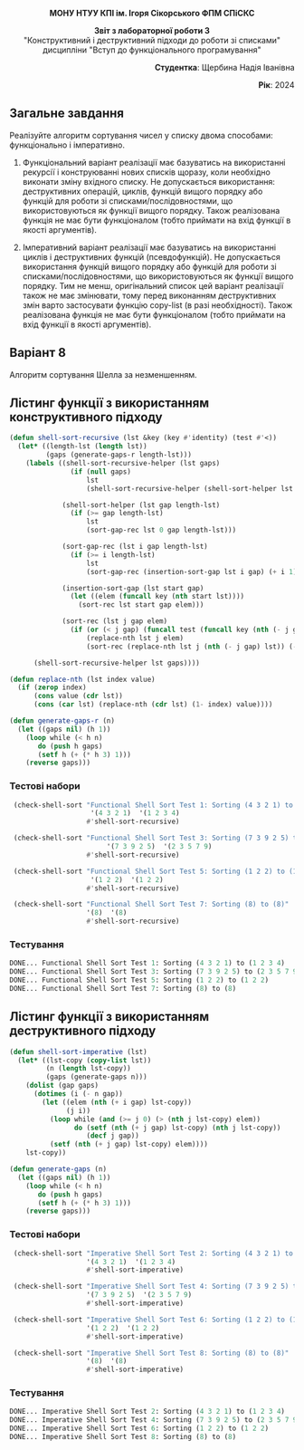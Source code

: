 <p align="center"><b>МОНУ НТУУ КПІ ім. Ігоря Сікорського ФПМ СПіСКС</b></p>
<p align="center">
<b>Звіт з лабораторної роботи 3</b><br/>
"Конструктивний і деструктивний підходи до роботи зі списками"<br/>
дисципліни "Вступ до функціонального програмування"
</p>
<p align="right"><b>Студентка</b>: Щербина Надія Іванівна</p>
<p align="right"><b>Рік</b>: 2024</p>

## Загальне завдання
Реалізуйте алгоритм сортування чисел у списку двома способами: функціонально і
імперативно.
1. Функціональний варіант реалізації має базуватись на використанні рекурсії і
   конструюванні нових списків щоразу, коли необхідно виконати зміну вхідного
   списку. Не допускається використання: деструктивних операцій, циклів, функцій
   вищого порядку або функцій для роботи зі списками/послідовностями, що
   використовуються як функції вищого порядку. Також реалізована функція не має
   бути функціоналом (тобто приймати на вхід функції в якості аргументів).

2. Імперативний варіант реалізації має базуватись на використанні циклів і
   деструктивних функцій (псевдофункцій). Не допускається використання функцій
   вищого порядку або функцій для роботи зі списками/послідовностями, що
   використовуються як функції вищого порядку. Тим не менш, оригінальний список
   цей варіант реалізації також не має змінювати, тому перед виконанням
   деструктивних змін варто застосувати функцію copy-list (в разі необхідності).
   Також реалізована функція не має бути функціоналом (тобто приймати на вхід
   функції в якості аргументів).

## Варіант **8** 
Алгоритм сортування Шелла за незменшенням.

## Лістинг функції з використанням конструктивного підходу
```lisp
(defun shell-sort-recursive (lst &key (key #'identity) (test #'<))
  (let* ((length-lst (length lst))
         (gaps (generate-gaps-r length-lst)))
    (labels ((shell-sort-recursive-helper (lst gaps)
               (if (null gaps)
                   lst
                   (shell-sort-recursive-helper (shell-sort-helper lst (car gaps) length-lst) (cdr gaps))))

             (shell-sort-helper (lst gap length-lst)
               (if (>= gap length-lst)
                   lst
                   (sort-gap-rec lst 0 gap length-lst)))

             (sort-gap-rec (lst i gap length-lst)
               (if (>= i length-lst)
                   lst
                   (sort-gap-rec (insertion-sort-gap lst i gap) (+ i 1) gap length-lst)))

             (insertion-sort-gap (lst start gap)
               (let ((elem (funcall key (nth start lst))))
                 (sort-rec lst start gap elem)))

             (sort-rec (lst j gap elem)
               (if (or (< j gap) (funcall test (funcall key (nth (- j gap) lst)) elem))
                   (replace-nth lst j elem)
                   (sort-rec (replace-nth lst j (nth (- j gap) lst)) (- j gap) gap elem))))

      (shell-sort-recursive-helper lst gaps))))

(defun replace-nth (lst index value)
  (if (zerop index)
      (cons value (cdr lst))
      (cons (car lst) (replace-nth (cdr lst) (1- index) value))))

(defun generate-gaps-r (n)
  (let ((gaps nil) (h 1))
    (loop while (< h n)
       do (push h gaps)
       (setf h (+ (* h 3) 1)))
    (reverse gaps)))
```
### Тестові набори
```lisp
 (check-shell-sort "Functional Shell Sort Test 1: Sorting (4 3 2 1) to (1 2 3 4)"
                    '(4 3 2 1)  '(1 2 3 4)
                   #'shell-sort-recursive)

 (check-shell-sort "Functional Shell Sort Test 3: Sorting (7 3 9 2 5) to (2 3 5 7 9)"
                        '(7 3 9 2 5)  '(2 3 5 7 9)
                   #'shell-sort-recursive)

 (check-shell-sort "Functional Shell Sort Test 5: Sorting (1 2 2) to (1 2 2)"
                    '(1 2 2)  '(1 2 2)
                   #'shell-sort-recursive)

 (check-shell-sort "Functional Shell Sort Test 7: Sorting (8) to (8)"
                   '(8)  '(8)
                   #'shell-sort-recursive)
```
### Тестування
```lisp
DONE... Functional Shell Sort Test 1: Sorting (4 3 2 1) to (1 2 3 4)
DONE... Functional Shell Sort Test 3: Sorting (7 3 9 2 5) to (2 3 5 7 9)
DONE... Functional Shell Sort Test 5: Sorting (1 2 2) to (1 2 2)
DONE... Functional Shell Sort Test 7: Sorting (8) to (8)
```
## Лістинг функції з використанням деструктивного підходу
```lisp
(defun shell-sort-imperative (lst)
  (let* ((lst-copy (copy-list lst))
         (n (length lst-copy))
         (gaps (generate-gaps n)))
    (dolist (gap gaps)
      (dotimes (i (- n gap))
        (let ((elem (nth (+ i gap) lst-copy))
              (j i))
          (loop while (and (>= j 0) (> (nth j lst-copy) elem))
                do (setf (nth (+ j gap) lst-copy) (nth j lst-copy))
                   (decf j gap))
          (setf (nth (+ j gap) lst-copy) elem))))
    lst-copy))

(defun generate-gaps (n)
  (let ((gaps nil) (h 1))
    (loop while (< h n)
       do (push h gaps)
       (setf h (+ (* h 3) 1)))
    (reverse gaps)))
```
### Тестові набори
```lisp
 (check-shell-sort "Imperative Shell Sort Test 2: Sorting (4 3 2 1) to (1 2 3 4)"
                   '(4 3 2 1)  '(1 2 3 4)
                   #'shell-sort-imperative)

 (check-shell-sort "Imperative Shell Sort Test 4: Sorting (7 3 9 2 5) to (2 3 5 7 9)"
                   '(7 3 9 2 5)  '(2 3 5 7 9)
                   #'shell-sort-imperative)

 (check-shell-sort "Imperative Shell Sort Test 6: Sorting (1 2 2) to (1 2 2)"
                   '(1 2 2)  '(1 2 2)
                   #'shell-sort-imperative)

 (check-shell-sort "Imperative Shell Sort Test 8: Sorting (8) to (8)"
                   '(8)  '(8)
                   #'shell-sort-imperative)
```
### Тестування
```lisp
DONE... Imperative Shell Sort Test 2: Sorting (4 3 2 1) to (1 2 3 4)
DONE... Imperative Shell Sort Test 4: Sorting (7 3 9 2 5) to (2 3 5 7 9)
DONE... Imperative Shell Sort Test 6: Sorting (1 2 2) to (1 2 2)
DONE... Imperative Shell Sort Test 8: Sorting (8) to (8)
```
